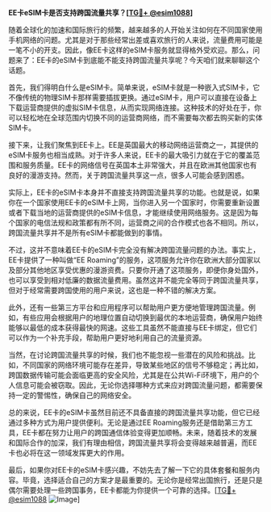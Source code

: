 **EE卡eSIM卡是否支持跨国流量共享？[[TG💪+ @esim1088](https://t.me/s/esim1088)]**

随着全球化的加速和国际旅行的频繁，越来越多的人开始关注如何在不同国家使用手机网络的问题。尤其是对于那些经常出差或喜欢旅行的人来说，流量费用可能是一笔不小的开支。因此，像EE卡这样的eSIM卡服务就显得格外受欢迎。那么，问题来了：EE卡的eSIM卡到底能不能支持跨国流量共享呢？今天咱们就来聊聊这个话题。

首先，我们得明白什么是eSIM卡。简单来说，eSIM卡就是一种嵌入式SIM卡，它不像传统的物理SIM卡那样需要插拔更换。通过eSIM卡，用户可以直接在设备上下载运营商提供的虚拟SIM卡信息，从而实现网络连接。这种技术的好处在于，你可以轻松地在全球范围内切换不同的运营商网络，而不需要每次都去购买新的实体SIM卡。

接下来，让我们聚焦到EE卡上。EE是英国最大的移动网络运营商之一，其提供的eSIM卡服务也相当成熟。对于许多人来说，EE卡的最大吸引力就在于它的覆盖范围和服务质量。EE卡的网络信号在英国本土非常强大，并且在欧洲其他国家也有良好的漫游支持。然而，关于跨国流量共享这一点，很多人可能会感到困惑。

实际上，EE卡的eSIM卡本身并不直接支持跨国流量共享的功能。也就是说，如果你在一个国家使用EE卡的eSIM卡上网，当你进入另一个国家时，你需要重新设置或者下载当地的运营商提供的eSIM卡信息，才能继续使用网络服务。这是因为每个国家的电信法规和政策都有所不同，运营商之间的合作模式也各不相同。所以，跨国流量共享并不是所有eSIM卡都能做到的事情。

不过，这并不意味着EE卡的eSIM卡完全没有解决跨国流量问题的办法。事实上，EE卡提供了一种叫做“EE Roaming”的服务，这项服务允许你在欧洲大部分国家以及部分其他地区享受优惠的漫游资费。只要你开通了这项服务，即便你身处国外，也可以享受到相对低廉的数据流量费用。虽然这并不能完全等同于跨国流量共享，但对于经常需要跨国使用的用户来说，这也是一种不错的解决方案。

此外，还有一些第三方平台和应用程序可以帮助用户更方便地管理跨国流量。例如，有些应用会根据用户的地理位置自动切换到最优的本地运营商，确保用户始终能够以最低的成本获得最快的网速。这些工具虽然不能直接与EE卡绑定，但它们可以作为一个补充手段，帮助用户更好地利用自己的流量资源。

当然，在讨论跨国流量共享的时候，我们也不能忽视一些潜在的风险和挑战。比如，不同国家的网络环境可能存在差异，导致某些地区的信号不够稳定；再比如，跨国数据传输可能会面临更高的安全风险，尤其是在公共Wi-Fi环境下，用户的个人信息可能会被窃取。因此，无论你选择哪种方式来应对跨国流量问题，都需要保持一定的警惕性，确保自己的网络安全。

总的来说，EE卡的eSIM卡虽然目前还不具备直接的跨国流量共享功能，但它已经通过多种方式为用户提供便利。无论是通过EE Roaming服务还是借助第三方工具，EE卡都在努力让用户的跨国通信体验变得更加顺畅。未来，随着技术的发展和国际合作的加深，我们有理由相信，跨国流量共享将会变得越来越普遍，而EE卡也必将在这一领域发挥更大的作用。

最后，如果你对EE卡的eSIM卡感兴趣，不妨先去了解一下它的具体套餐和服务内容。毕竟，选择适合自己的方案才是最重要的。无论你是经常出国旅行，还是只是偶尔需要处理一些跨国事务，EE卡都能为你提供一个可靠的选择。[[TG💪+ @esim1088](https://t.me/s/esim1088) ![Image](https://i.postimg.cc/4NQfJmqS/Snipaste-2025-05-13-00-14-12.png)]